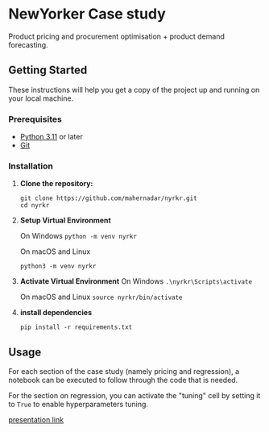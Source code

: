 # NewYorker Case study 
Product pricing and procurement optimisation + product demand forecasting.

## Getting Started

These instructions will help you get a copy of the project up and running on your local machine.

### Prerequisites

- [Python 3.11](https://www.python.org/downloads/release) or later
- [Git](https://git-scm.com/)

### Installation

1. **Clone the repository:**

   ```
   git clone https://github.com/mahernadar/nyrkr.git
   cd nyrkr
   ```


2. **Setup Virtual Environment**

	 On Windows
	`python -m venv nyrkr`

	 On macOS and Linux
	
	`python3 -m venv nyrkr`


3. **Activate Virtual Environment**
	 On Windows
	`.\nyrkr\Scripts\activate`

	 On macOS and Linux
	`source nyrkr/bin/activate`


4. **install dependencies**

	`pip install -r requirements.txt`

## Usage

 For each section of the case study (namely pricing and regression), a notebook can be executed to follow through the code that is needed.


For the section on regression, you can activate the "tuning" cell by setting it to `True` to enable hyperparameters tuning.

 [presentation link](https://docs.google.com/presentation/d/16cp2viQGZjt4-9KpPV30k7BBxZU4AdEpTxp3Aj0-0Oc/edit?usp=sharing)

